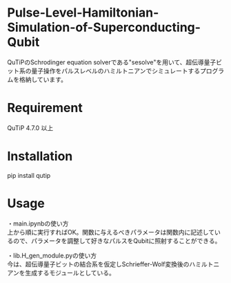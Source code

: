 # Pulse-Level-Hamiltonian-Simulation-of-Superconducting-Qubit
QuTiPのSchrodinger equation solverである"sesolve"を用いて、超伝導量子ビット系の量子操作をパルスレベルのハミルトニアンでシミュレートするプログラムを格納しています。

# Requirement
QuTiP 4.7.0 以上

# Installation
pip install qutip

# Usage
・main.ipynbの使い方  
上から順に実行すればOK。関数に与えるべきパラメータは関数内に記述しているので、パラメータを調整して好きなパルスをQubitに照射することができる。

・lib.H_gen_module.pyの使い方    
今は、超伝導量子ビットの結合系を仮定しSchrieffer-Wolf変換後のハミルトニアンを生成するモジュールとしている。
